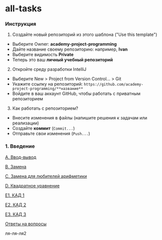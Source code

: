 # all-tasks

### Инструкция

1. Создайте новый репозиторий из этого шаблона ("Use this template")
  * Выберите Owner: **academy-project-programming**
  * Дайте название своему репозиторию: например, **Ivan**
  * Выберите видимость **Private**
  * Теперь это ваш **личный учебный репозиторий**
2. Откройте среду разработки IntelliJ
  * Выберите New > Project from Version Control... > Git
  * Укажите ссылку на репозиторий: `https://github.com/academy-project-programming/**название**`
  * Войдите в ваш аккаунт GitHub, чтобы работать с приватным репозиторием
3. Как работать с репозиторием?
  * Внесите изменения в файлы (напишите решения к задачам или реализации)
  * Создайте **коммит** (`Commit...`)
  * Отправьте свои изменения  (`Push...`)


### 1. Введение

[A. Ввод-вывод](L1_Introduction/A_InputOutput.java)

[B. Замена](L1_Introduction/B_Swap.java)

[C. Замена для любителей арифметики](L1_Introduction/C_Swap2.java)

[D. Квадратное уравнение](L1_Introduction/D_SquareEquation.java)

[E1. КАД 1](L1_Introduction/E1_KAD.java)

[E2. КАД 2](L1_Introduction/E2_KAD.java)

[E3. КАД 3](L1_Introduction/E3_KAD.java)

[Ответы на вопросы](L1_Introduction/Questions.md)

ля-ля-ля2
